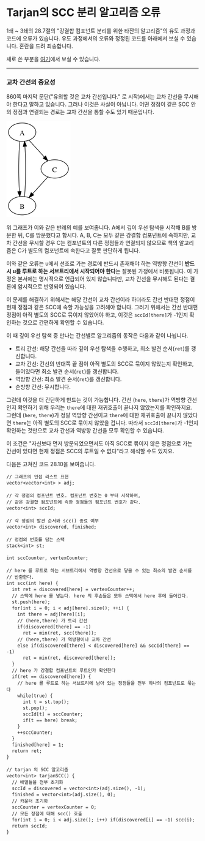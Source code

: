 # Tarjan의 SCC 분리 알고리즘 오류 

1쇄 ~ 3쇄의 28.7절의 "강결합 컴포넌트 분리를 위한 타잔의 알고리즘"의 유도 과정과 코드에 오류가 있습니다. 유도 과정에서의 오류와 정정된 코드를 아래에서 보실 수 있습니다. 혼란을 드려 죄송합니다.

새로 쓴 부분을 [여기](tarjan-rewrite.html)에서 보실 수 있습니다.

----

### 교차 간선의 중요성

860쪽 마지막 문단("유의할 것은 교차 간선입니다." 로 시작)에서는 교차 간선을 무시해야 한다고 말하고 있습니다. 그러나 이것은 사실이 아닙니다. 어떤 정점이 같은 SCC 안의 정점과 연결되는 경로는 교차 간선을 통할 수도 있기 때문입니다.  

![](/static/img/tarjan.png)

위 그래프가 이와 같은 반례의 예를 보여줍니다. A에서 깊이 우선 탐색을 시작해 B를 방문한 뒤, C를 방문했다고 합시다. A, B, C는 모두 같은 강결합 컴포넌트에 속하지만, 교차 간선을 무시할 경우 C는 컴포넌트의 다른 정점들과 연결되지 않으므로 책의 알고리즘은 C가 별도의 컴포넌트에 속한다고 잘못 판단하게 됩니다.

이와 같은 오류는 u에서 선조로 가는 경로에 반드시 존재해야 하는 역방향 간선이 **반드시 u를 루트로 하는 서브트리에서 시작되어야 한다**는 잘못된 가정에서 비롯됩니다. 이 가정은 본서에는 명시적으로 언급되어 있지 않습니다만, 교차 간선을 무시해도 된다는 결론에 암시적으로 반영되어 있습니다.

이 문제를 해결하기 위해서는 해당 간선이 교차 간선이라 하더라도 간선 반대편 정점이 현재 정점과 같은 SCC에 속할 가능성을 고려해야 합니다. 그러기 위해서는 간선 반대편 정점이 아직 별도의 SCC로 묶이지 않았어야 하고, 이것은 `sccId[there]`가 -1인지 확인하는 것으로 간편하게 확인할 수 있습니다. 

이 때 깊이 우선 탐색 중 만나는 간선별로 알고리즘의 동작은 다음과 같이 나뉩니다.

* 트리 간선: 해당 간선을 따라 깊이 우선 탐색을 수행하고, 최소 발견 순서(`ret`)를 갱신합니다.
* 교차 간선: 간선의 반대쪽 끝 점이 아직 별도의 SCC로 묶이지 않았는지  확인하고, 들어있다면 최소 발견 순서(`ret`)를 갱신합니다.
* 역방향 간선: 최소 발견 순서(`ret`)를 갱신합니다.
* 순방향 간선: 무시합니다.

그런데 이것을 더 간단하게 만드는 것이 가능합니다. 간선 (`here`, `there`)가 역방향 간선인지 확인하기 위해 우리는 `there`에 대한 재귀호출이 끝나지 않았는지를 확인하지요. 그런데 (`here`, `there`)가 정말 역방향 간선이고 `there`에 대한 재귀호출이 끝나지 않았다면 `there`는 아직 별도의 SCC로 묶이지 않았을 겁니다. 따라서 `sccId[there]`가 -1인지 확인하는 것만으로 교차 간선과 역방향 간선을 모두 확인할 수 있습니다. 

이 조건은 "자신보다 먼저 방문되었으면서도 아직 SCC로 묶이지 않은 정점으로 가는 간선이 있다면 현재 정점은 SCC의 루트일 수 없다"라고 해석할 수도 있지요.

다음은 고쳐진 코드 28.10을 보여줍니다.

	// 그래프의 인접 리스트 표현
	vector<vector<int> > adj;

	// 각 정점의 컴포넌트 번호. 컴포넌트 번호는 0 부터 시작하며, 
	// 같은 강결합 컴포넌트에 속한 정점들의 컴포넌트 번호가 같다.
	vector<int> sccId;

	// 각 정점의 발견 순서와 scc() 종료 여부
	vector<int> discovered, finished;

	// 정점의 번호를 담는 스택
	stack<int> st;

	int sccCounter, vertexCounter;

	// here 를 루트로 하는 서브트리에서 역방향 간선으로 닿을 수 있는 최소의 발견 순서를
	// 반환한다.
	int scc(int here) {
	  int ret = discovered[here] = vertexCounter++;
	  // 스택에 here 를 넣는다. here 의 후손들은 모두 스택에서 here 후에 들어간다.
	  st.push(here);  
	  for(int i = 0; i < adj[here].size(); ++i) {
		int there = adj[here][i];
		// (here,there) 가 트리 간선
		if(discovered[there] == -1) 
		  ret = min(ret, scc(there));
		// (here,there) 가 역방향이나 교차 간선
		else if(discovered[there] < discovered[here] && sccId[there] == -1) 
		  ret = min(ret, discovered[there]);
	  }  
	  // here 가 강결합 컴포넌트의 루트인가 확인한다
	  if(ret == discovered[here]) {
		// here 를 루트로 하는 서브트리에 남아 있는 정점들을 전부 하나의 컴포넌트로 묶는다
		while(true) {
		  int t = st.top();
		  st.pop();
		  sccId[t] = sccCounter;
		  if(t == here) break;
		}
		++sccCounter;
	  }
	  finished[here] = 1;
	  return ret;
	}

	// tarjan 의 SCC 알고리즘
	vector<int> tarjanSCC() {
	  // 배열들을 전부 초기화
	  sccId = discovered = vector<int>(adj.size(), -1);
	  finished = vector<int>(adj.size(), 0);
	  // 카운터 초기화
	  sccCounter = vertexCounter = 0;
	  // 모든 정점에 대해 scc() 호출
	  for(int i = 0; i < adj.size(); i++) if(discovered[i] == -1) scc(i);
	  return sccId;
	}
